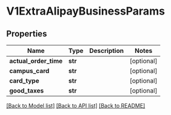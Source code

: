 # V1ExtraAlipayBusinessParams

## Properties
Name | Type | Description | Notes
------------ | ------------- | ------------- | -------------
**actual_order_time** | **str** |  | [optional] 
**campus_card** | **str** |  | [optional] 
**card_type** | **str** |  | [optional] 
**good_taxes** | **str** |  | [optional] 

[[Back to Model list]](../README.md#documentation-for-models) [[Back to API list]](../README.md#documentation-for-api-endpoints) [[Back to README]](../README.md)



